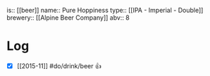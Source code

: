 is:: [[beer]]
name:: Pure Hoppiness
type:: [[IPA - Imperial - Double]]
brewery:: [[Alpine Beer Company]]
abv:: 8

# Log
- [x] [[2015-11]] #do/drink/beer 👍
